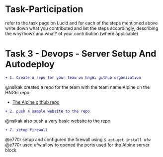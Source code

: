 # Task-Participation
refer to the task page on Lucid and for each of the steps mentioned above write down what you contributed and list the steps accordingly, describing the why?how? and what? of your contribution (where applicable)
# Task 3 - Devops - Server Setup And Autodeploy 
```diff
+ 1. Create a repo for your team on hng6i github organization 
```
@nsikak created a repo for the team with the team name Alpine on the HNG6i repo.
* [The Alpine github repo](https://github.com/hngi/Alpine)

``` diff
+ 2. push a sample website to the repo
```
@nsikak also push a very basic website to the repo 

```diff
+ 7. setup firewall
```
@e770r setup and configured the firewall using 
        ```
        $ apt-get install ufw
        ```
 @e770r used ufw allow to opened the ports used for the Alpine server block
